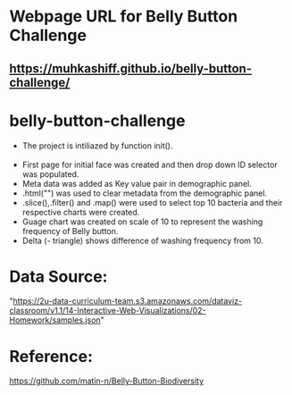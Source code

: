 # Webpage URL for Belly Button Challenge
https://muhkashiff.github.io/belly-button-challenge/
--------------------------------------------------------------
# belly-button-challenge
<ul>
<li>The project is intiliazed by function init().</li><br> 
<li>First page for initial face was created and then drop down ID selector was populated.</li>
<li>Meta data was added as Key value pair in demographic panel.</li>
<li>.html("") was used to clear metadata from the demographic panel.</li>
<li>.slice(),.filter() and .map() were used to select top 10 bacteria and their respective charts were created.</li>
<li>Guage chart was created on scale of 10 to represent the washing frequency of Belly button.</li>
<li>Delta (- triangle) shows difference of washing frequency from 10.</li>
</ul>


# Data Source:
"https://2u-data-curriculum-team.s3.amazonaws.com/dataviz-classroom/v1.1/14-Interactive-Web-Visualizations/02-Homework/samples.json"
# Reference:
https://github.com/matin-n/Belly-Button-Biodiversity
